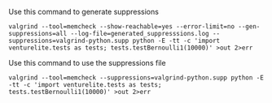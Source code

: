 Use this command to generate suppressions

    valgrind --tool=memcheck --show-reachable=yes --error-limit=no --gen-suppressions=all --log-file=generated_suppresssions.log --suppressions=valgrind-python.supp python -E -tt -c 'import venturelite.tests as tests; tests.testBernoulli1(10000)' >out 2>err

Use this command to use the suppressions file

    valgrind --tool=memcheck --suppressions=valgrind-python.supp python -E -tt -c 'import venturelite.tests as tests; tests.testBernoulli1(10000)' >out 2>err



